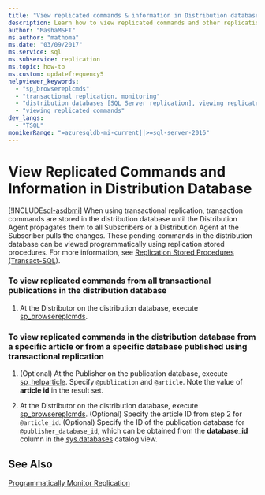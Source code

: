 ```yaml
---
title: "View replicated commands & information in Distribution database"
description: Learn how to view replicated commands and other replication related information in the Distribution database for SQL Server.
author: "MashaMSFT"
ms.author: "mathoma"
ms.date: "03/09/2017"
ms.service: sql
ms.subservice: replication
ms.topic: how-to
ms.custom: updatefrequency5
helpviewer_keywords:
  - "sp_browsereplcmds"
  - "transactional replication, monitoring"
  - "distribution databases [SQL Server replication], viewing replicated commands"
  - "viewing replicated commands"
dev_langs:
  - "TSQL"
monikerRange: "=azuresqldb-mi-current||>=sql-server-2016"
---
```

# View Replicated Commands and Information in Distribution Database
[!INCLUDE[sql-asdbmi](../../../includes/applies-to-version/sql-asdbmi.md)]
  When using transactional replication, transaction commands are stored in the distribution database until the Distribution Agent propagates them to all Subscribers or a Distribution Agent at the Subscriber pulls the changes. These pending commands in the distribution database can be viewed programmatically using replication stored procedures. For more information, see [Replication Stored Procedures &#40;Transact-SQL&#41;](../../../relational-databases/system-stored-procedures/replication-stored-procedures-transact-sql.md).  
  
### To view replicated commands from all transactional publications in the distribution database  
  
1.  At the Distributor on the distribution database, execute [sp_browsereplcmds](../../../relational-databases/system-stored-procedures/sp-browsereplcmds-transact-sql.md).  
  
### To view replicated commands in the distribution database from a specific article or from a specific database published using transactional replication  
  
1.  (Optional) At the Publisher on the publication database, execute [sp_helparticle](../../../relational-databases/system-stored-procedures/sp-helparticle-transact-sql.md). Specify `@publication` and `@article`. Note the value of **article id** in the result set.  
  
2.  At the Distributor on the distribution database, execute [sp_browsereplcmds](../../../relational-databases/system-stored-procedures/sp-browsereplcmds-transact-sql.md). (Optional) Specify the article ID from step 2 for `@article_id`. (Optional) Specify the ID of the publication database for `@publisher_database_id`, which can be obtained from the **database_id** column in the [sys.databases](../../../relational-databases/system-catalog-views/sys-databases-transact-sql.md) catalog view.  
  
## See Also  
 [Programmatically Monitor Replication](../../../relational-databases/replication/monitor/programmatically-monitor-replication.md)  
  
  
